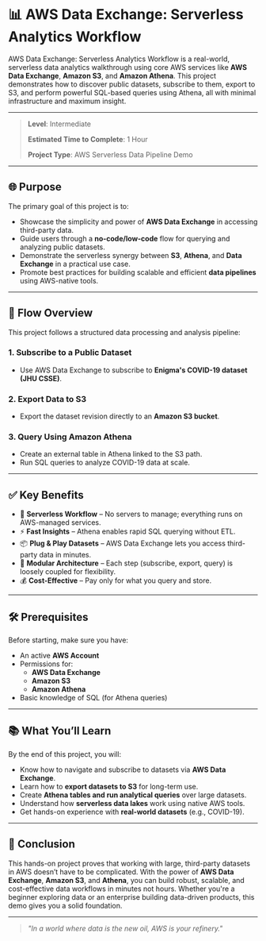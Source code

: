 # 📊 AWS Data Exchange: Serverless Analytics Workflow

AWS Data Exchange: Serverless Analytics Workflow is a real-world, serverless data analytics walkthrough using core AWS services like **AWS Data Exchange**, **Amazon S3**, and **Amazon Athena**. This project demonstrates how to discover public datasets, subscribe to them, export to S3, and perform powerful SQL-based queries using Athena, all with minimal infrastructure and maximum insight.

---
> **Level**: Intermediate
> 
> **Estimated Time to Complete**: 1 Hour
> 
> **Project Type**: AWS Serverless Data Pipeline Demo

---

## 🌐 Purpose

The primary goal of this project is to:

- Showcase the simplicity and power of **AWS Data Exchange** in accessing third-party data.
- Guide users through a **no-code/low-code** flow for querying and analyzing public datasets.
- Demonstrate the serverless synergy between **S3**, **Athena**, and **Data Exchange** in a practical use case.
- Promote best practices for building scalable and efficient **data pipelines** using AWS-native tools.

---

## 🔁 Flow Overview

This project follows a structured data processing and analysis pipeline:

### 1. **Subscribe to a Public Dataset**
- Use AWS Data Exchange to subscribe to **Enigma's COVID-19 dataset (JHU CSSE)**.

### 2. **Export Data to S3**
- Export the dataset revision directly to an **Amazon S3 bucket**.

### 3. **Query Using Amazon Athena**
- Create an external table in Athena linked to the S3 path.
- Run SQL queries to analyze COVID-19 data at scale.

---

## ✅ Key Benefits

- 🔄 **Serverless Workflow** – No servers to manage; everything runs on AWS-managed services.
- ⚡ **Fast Insights** – Athena enables rapid SQL querying without ETL.
- 📦 **Plug & Play Datasets** – AWS Data Exchange lets you access third-party data in minutes.
- 🧩 **Modular Architecture** – Each step (subscribe, export, query) is loosely coupled for flexibility.
- 💰 **Cost-Effective** – Pay only for what you query and store.

---

## 🛠 Prerequisites

Before starting, make sure you have:

- An active **AWS Account**
- Permissions for:
  - **AWS Data Exchange**
  - **Amazon S3**
  - **Amazon Athena**
- Basic knowledge of SQL (for Athena queries)

---

## 📚 What You’ll Learn

By the end of this project, you will:

- Know how to navigate and subscribe to datasets via **AWS Data Exchange**.
- Learn how to **export datasets to S3** for long-term use.
- Create **Athena tables and run analytical queries** over large datasets.
- Understand how **serverless data lakes** work using native AWS tools.
- Get hands-on experience with **real-world datasets** (e.g., COVID-19).

---

## 🧠 Conclusion

This hands-on project proves that working with large, third-party datasets in AWS doesn’t have to be complicated. With the power of **AWS Data Exchange**, **Amazon S3**, and **Athena**, you can build robust, scalable, and cost-effective data workflows in minutes not hours. Whether you're a beginner exploring data or an enterprise building data-driven products, this demo gives you a solid foundation.

---

> _"In a world where data is the new oil, AWS is your refinery."_ 

